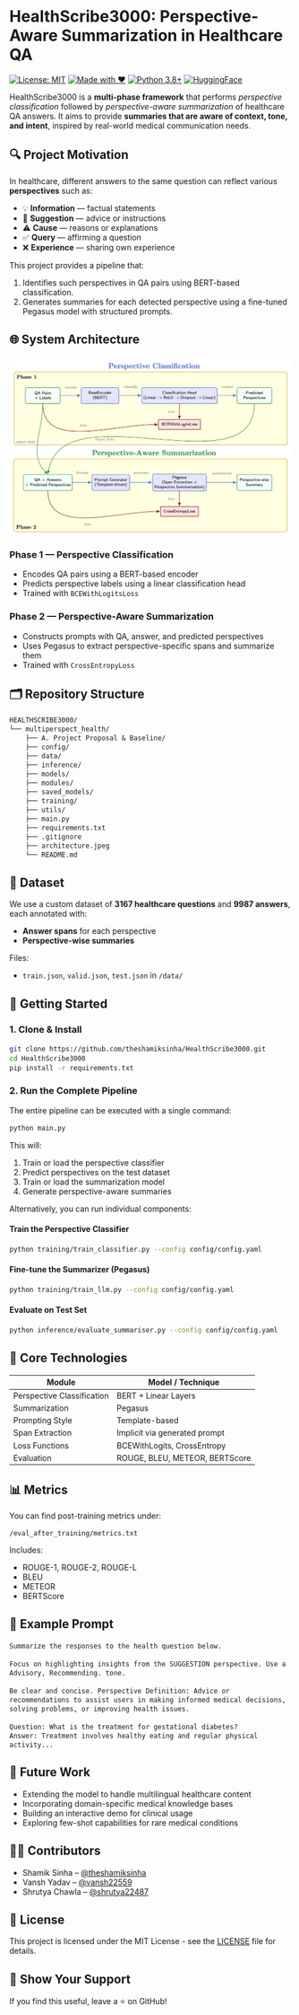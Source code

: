 # HealthScribe3000: Perspective-Aware Summarization in Healthcare QA

[![License: MIT](https://img.shields.io/badge/License-MIT-yellow.svg)](./LICENSE)
[![Made with ♥️](https://img.shields.io/badge/Made%20with-♥️-red)](https://github.com/theshamiksinha)
[![Python 3.8+](https://img.shields.io/badge/python-3.8+-blue.svg)](https://www.python.org/downloads/)
[![HuggingFace](https://img.shields.io/badge/🤗-HuggingFace-orange)](https://huggingface.co/)

HealthScribe3000 is a **multi-phase framework** that performs _perspective classification_ followed by _perspective-aware summarization_ of healthcare QA answers. It aims to provide **summaries that are aware of context, tone, and intent**, inspired by real-world medical communication needs.

## 🔍 Project Motivation

In healthcare, different answers to the same question can reflect various **perspectives** such as:

- 💡 **Information** — factual statements
- 🎯 **Suggestion** — advice or instructions
- ⚠️ **Cause** — reasons or explanations
- ✅ **Query** — affirming a question
- ❌ **Experience** — sharing own experience

This project provides a pipeline that:
1. Identifies such perspectives in QA pairs using BERT-based classification.
2. Generates summaries for each detected perspective using a fine-tuned Pegasus model with structured prompts.

## 🌐 System Architecture

![Architecture Diagram](architecture.jpeg)

### Phase 1 — **Perspective Classification**
- Encodes QA pairs using a BERT-based encoder
- Predicts perspective labels using a linear classification head
- Trained with `BCEWithLogitsLoss`

### Phase 2 — **Perspective-Aware Summarization**
- Constructs prompts with QA, answer, and predicted perspectives
- Uses Pegasus to extract perspective-specific spans and summarize them
- Trained with `CrossEntropyLoss`

## 🗂️ Repository Structure

```
HEALTHSCRIBE3000/
└── multiperspect_health/
    ├── A. Project Proposal & Baseline/
    ├── config/
    ├── data/
    ├── inference/
    ├── models/
    ├── modules/
    ├── saved_models/
    ├── training/
    ├── utils/
    ├── main.py
    ├── requirements.txt
    ├── .gitignore
    ├── architecture.jpeg
    └── README.md
```

## 🧪 Dataset

We use a custom dataset of **3167 healthcare questions** and **9987 answers**, each annotated with:
- **Answer spans** for each perspective
- **Perspective-wise summaries**

Files:
- `train.json`, `valid.json`, `test.json` in `/data/`

## 🚀 Getting Started

### 1. Clone & Install

```bash
git clone https://github.com/theshamiksinha/HealthScribe3000.git
cd HealthScribe3000
pip install -r requirements.txt
```

### 2. Run the Complete Pipeline

The entire pipeline can be executed with a single command:

```bash
python main.py
```

This will:
1. Train or load the perspective classifier
2. Predict perspectives on the test dataset
3. Train or load the summarization model
4. Generate perspective-aware summaries

Alternatively, you can run individual components:

#### Train the Perspective Classifier

```bash
python training/train_classifier.py --config config/config.yaml
```

#### Fine-tune the Summarizer (Pegasus)

```bash
python training/train_llm.py --config config/config.yaml
```

#### Evaluate on Test Set

```bash
python inference/evaluate_summariser.py --config config/config.yaml
```

## 🧠 Core Technologies

| Module | Model / Technique |
|--------|-------------------|
| Perspective Classification | BERT + Linear Layers |
| Summarization | Pegasus |
| Prompting Style | Template-based |
| Span Extraction | Implicit via generated prompt |
| Loss Functions | BCEWithLogits, CrossEntropy |
| Evaluation | ROUGE, BLEU, METEOR, BERTScore |

## 📊 Metrics

You can find post-training metrics under:

```
/eval_after_training/metrics.txt
```

Includes:
- ROUGE-1, ROUGE-2, ROUGE-L
- BLEU
- METEOR
- BERTScore

## 📎 Example Prompt

```
Summarize the responses to the health question below. 

Focus on highlighting insights from the SUGGESTION perspective. Use a Advisory, Recommending. tone. 

Be clear and concise. Perspective Definition: Advice or recommendations to assist users in making informed medical decisions, solving problems, or improving health issues.

Question: What is the treatment for gestational diabetes?
Answer: Treatment involves healthy eating and regular physical activity...

```


## 🔮 Future Work

- Extending the model to handle multilingual healthcare content
- Incorporating domain-specific medical knowledge bases
- Building an interactive demo for clinical usage
- Exploring few-shot capabilities for rare medical conditions

## 🧑‍💻 Contributors

- Shamik Sinha – [@theshamiksinha](https://github.com/theshamiksinha)
- Vansh Yadav – [@vansh22559](https://github.com/vansh22559)
- Shrutya Chawla – [@shrutya22487](https://github.com/shrutya22487)

## 📜 License

This project is licensed under the MIT License - see the [LICENSE](./LICENSE) file for details.

## 🌟 Show Your Support

If you find this useful, leave a ⭐ on GitHub!